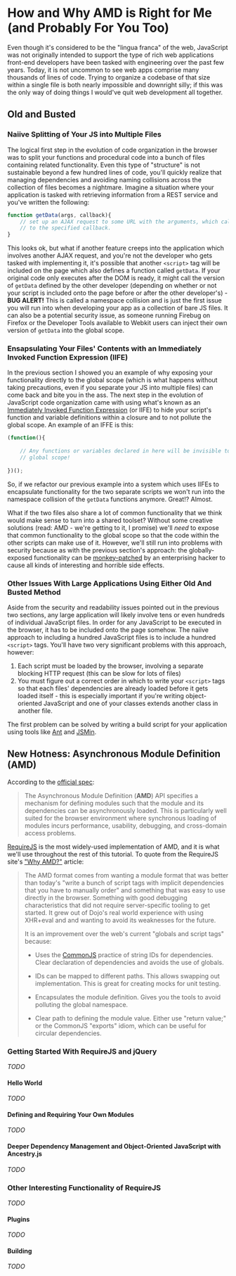 # How and Why AMD is Right for Me (and Probably For You Too)

Even though it's considered to be the "lingua franca" of the web, JavaScript was not originally intended to support the type of rich web applications front-end developers have been tasked with engineering over the past few years.  Today, it is not uncommon to see web apps comprise many thousands of lines of code.  Trying to organize a codebase of that size within a single file is both nearly impossible and downright silly; if this was the only way of doing things I would've quit web development all together.

## Old and Busted

### Naiive Splitting of Your JS into Multiple Files

The logical first step in the evolution of code organization in the browser was to split your functions and procedural code into a bunch of files containing related functionality.  Even this type of "structure" is not sustainable beyond a few hundred lines of code, you'll quickly realize that managing dependencies and avoiding naming collisions across the collection of files becomes a nightmare.  Imagine a situation where your application is tasked with retrieving information from a REST service and you've written the following:

```javascript
function getData(args, callback){
    // set up an AJAX request to some URL with the arguments, which calls back 
    // to the specified callback.
}
``` 

This looks ok, but what if another feature creeps into the application which involves another AJAX request, and you're not the developer who gets tasked with implementing it, it's possible that another `<script>` tag will be included on the page which also defines a function called `getData`.  If your original code only executes after the DOM is ready, it might call the version of `getData` defined by the other developer (depending on whether or not your script is included onto the page before or after the other developer's) - **BUG ALERT!**  This is called a namespace collision and is just the first issue you will run into when developing your app as a collection of bare JS files.  It can also be a potential security issue, as someone running Firebug on Firefox or the Developer Tools available to Webkit users can inject their own version of `getData` into the global scope.
    
### Ensapsulating Your Files' Contents with an Immediately Invoked Function Expression (IIFE)

In the previous section I showed you an example of why exposing your functionality directly to the global scope (which is what happens without taking precautions, even if you separate your JS into multiple files) can come back and bite you in the ass. The next step in the evolution of JavaScript code organization came with using what's known as an [Immediately Invoked Function Expression](http://benalman.com/news/2010/11/immediately-invoked-function-expression/) (or IIFE) to hide your script's function and variable definitions within a closure and to not pollute the global scope.  An example of an IFFE is this:

```javascript
(function(){
    
    // Any functions or variables declared in here will be invisible to the 
    // global scope!
    
})();
```

So, if we refactor our previous example into a system which uses IIFEs to encapsulate functionality for the two separate scripts we won't run into the namespace collision of the `getData` functions anymore. Great!? Almost.  

What if the two files also share a lot of common functionality that we think would make sense to turn into a shared toolset?  Without some creative solutions (read: AMD - we're getting to it, I promise) we'll *need* to expose that common functionality to the global scope so that the code within the other scripts can make use of it. However, we'll still run into problems with security because as with the previous section's approach: the globally-exposed functionality can be [monkey-patched](http://en.wikipedia.org/wiki/Monkey_patch) by an enterprising hacker to cause all kinds of interesting and horrible side effects.

### Other Issues With Large Applications Using Either Old And Busted Method

Aside from the security and readability issues pointed out in the previous two sections, any large application will likely involve tens or even hundreds of individual JavaScript files.  In order for any JavaScript to be executed in the browser, it has to be included onto the page somehow. The naiive approach to including a hundred JavaScript files is to include a hundred `<script>` tags.  You'll have two very significant problems with this approach, however:
    
1. Each script must be loaded by the browser, involving a separate blocking HTTP request (this can be slow for lots of files)
2. You must figure out a correct order in which to write your `<script>` tags so that each files' dependencies are already loaded before it gets loaded itself - this is especially important if you're writing object-oriented JavaScript and one of your classes extends another class in another file.
    
The first problem can be solved by writing a build script for your application using tools like [Ant](http://ant.apache.org/) and [JSMin](http://www.crockford.com/javascript/jsmin.html).

## New Hotness: Asynchronous Module Definition (AMD)

According to the [official spec](https://github.com/amdjs/amdjs-api/wiki/AMD):

> The Asynchronous Module Definition (**AMD**) API specifies a mechanism for 
> defining modules such that the module and its dependencies can be 
> asynchronously loaded. This is particularly well suited for the browser 
> environment where synchronous loading of modules incurs performance, 
> usability, debugging, and cross-domain access problems.

[RequireJS](http://requirejs.org) is the most widely-used implementation of AMD, and it is what we'll use throughout the rest of this tutorial. To quote from the RequireJS site's ["Why AMD?"](http://requirejs.org/docs/whyamd.html) article:

> The AMD format comes from wanting a module format that was better than 
> today's "write a bunch of script tags with implicit dependencies that you 
> have to manually order" and something that was easy to use directly in the 
> browser. Something with good debugging characteristics that did not require 
> server-specific tooling to get started. It grew out of Dojo's real world 
> experience with using XHR+eval and and wanting to avoid its weaknesses for 
> the future.
> 
> It is an improvement over the web's current "globals and script tags" 
> because:
>
> * Uses the [CommonJS](http://groups.google.com/group/commonjs) practice of 
>   string IDs for dependencies. Clear declaration of dependencies and avoids 
>   the use of globals.
>
> * IDs can be mapped to different paths. This allows swapping out 
>   implementation. This is great for creating mocks for unit testing. 
>
> * Encapsulates the module definition. Gives you the tools to avoid polluting 
>   the global namespace.
>
> * Clear path to defining the module value. Either use "return value;" or the 
>   CommonJS "exports" idiom, which can be useful for circular dependencies.

### Getting Started With RequireJS and jQuery

*TODO*

#### Hello World

*TODO*

#### Defining and Requiring Your Own Modules

*TODO*

#### Deeper Dependency Management and Object-Oriented JavaScript with Ancestry.js

*TODO*

### Other Interesting Functionality of RequireJS

*TODO*

#### Plugins

*TODO*

#### Building

*TODO*


